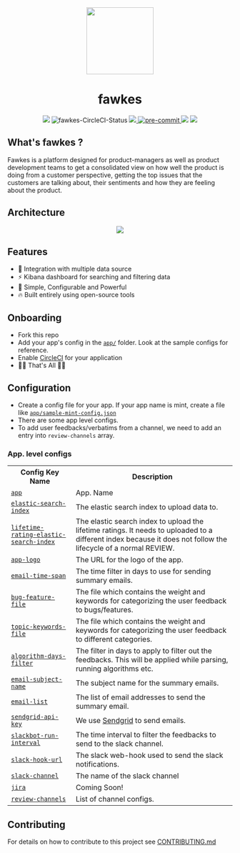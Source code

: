 <div align="center">
    <img src=".github/Fawkes.svg" height="150"/>
    <h1>fawkes</h1>
    <img src="https://img.shields.io/github/v/release/intuit/fawkes" />
    <img src="https://circleci.com/gh/intuit/fawkes.svg?style=svg" alt="fawkes-CircleCI-Status"/>
    <a href="https://codecov.io/gh/intuit/fawkes">
        <img src="https://codecov.io/gh/intuit/fawkes/branch/master/graph/badge.svg" />
    </a>
    <a href="https://github.com/pre-commit/pre-commit">
        <img src="https://img.shields.io/badge/pre--commit-enabled-brightgreen?logo=pre-commit&logoColor=white" alt="pre-commit" style="max-width:100%;">
    </a>
    <img src="https://img.shields.io/badge/python-3.7-blue" />
    <img src="https://img.shields.io/badge/contributions-welcome-orange" />
</div>
<h2>What's fawkes ?</h2>
<p>
    Fawkes is a platform designed for product-managers as well as product development teams to get a consolidated view on how well the product is doing from a customer perspective, getting the top issues that the customers are talking about, their sentiments and how they are feeling about the product.
</p>
<h2>Architecture</h2>
<div align="center">
    <img src=".github/Fawkes-Architecture.svg"/>
</div>
<h2>Features</h2>
<ul>
    <li>🚀 Integration with multiple data source</li>
    <li>⚡️ Kibana dashboard for searching and filtering data</li>
    <li>💎 Simple, Configurable and Powerful</li>
    <li>🔥 Built entirely using open-source tools</li>
</ul>
<h2>Onboarding</h2>
<ul>
    <li>Fork this repo</li>
    <li>Add your app's config in the <tr><td><a href="/app/"><code>app/</code></a> folder. Look at the sample configs for reference.
    <li>Enable <tr><td><a href="https://circleci.com/">CircleCI</a> for your application</li>
    <li>🎉🎊 That's All 🎉🎊
</ul>
<h2>Configuration</h2>
<ul>
    <li>
        Create a config file for your app. If your app name is mint, create a file like <tr><td><a href="app/sample-mint-config.json"><code>app/sample-mint-config.json</code></a>
    </li>
    <li>
        There are some app level configs.
    </li>
    <li>To add user feedbacks/verbatims from a channel, we need to add an entry into <code>review-channels</code> array.
</ul>
<h3>App. level configs</h3>

<table>
    <tr>
        <th>Config Key Name</th>
        <th>Description</th>
    </tr>
    <tr>
        <td><a href="#app-level-configs"><code>app</code></a></td>
        <td>App. Name</td>
    </tr>
    <tr>
        <td><a href="#app-level-configs"><code>elastic-search-index</code></a></td>
        <td>The elastic search index to upload data to.</td>
    </tr>
    <tr>
        <td><a href="#app-level-configs"><code>lifetime-rating-elastic-search-index</code></a></td>
        <td>The elastic search index to upload the lifetime ratings. It needs to uploaded to a different index because it does not follow the lifecycle of a normal REVIEW.</td>
    </tr>
    <tr>
        <td><a href="#app-level-configs"><code>app-logo</code></a></td>
        <td>The URL for the logo of the app.</td>
    </tr>
    <tr>
        <td><a href="#app-level-configs"><code>email-time-span</code></a></td>
        <td>The time filter in days to use for sending summary emails.</td>
    </tr>
    <tr>
        <td><a href="#app-level-configs"><code>bug-feature-file</code></a></td>
        <td>The file which contains the weight and keywords for categorizing the user feedback to bugs/features.</td>
    </tr>
    <tr>
        <td><a href="#app-level-configs"><code>topic-keywords-file</code></a></td>
        <td>The file which contains the weight and keywords for categorizing the user feedback to different categories.</td>
    </tr>
    <tr>
        <td><a href="#app-level-configs"><code>algorithm-days-filter</code></a></td>
        <td>The filter in days to apply to filter out the feedbacks. This will be applied while parsing, running algorithms etc.</td>
    </tr>
    <tr>
        <td><a href="#app-level-configs"><code>email-subject-name</code></a></td>
        <td>The subject name for the summary emails.</td>
    </tr>
    <tr>
        <td><a href="#app-level-configs"><code>email-list</code></a></td>
        <td>The list of email addresses to send the summary email.</td>
    <tr>
        <td><a href="#app-level-configs"><code>sendgrid-api-key</code></a></td>
        <td>We use <a href="https://sendgrid.com/">Sendgrid</a> to send emails.</td>
    </tr>
    <tr>
        <td><a href="#app-level-configs"><code>slackbot-run-interval</code></a></td>
        <td>The time interval to filter the feedbacks to send to the slack channel.</td>
    </tr>
    <tr>
        <td><a href="#app-level-configs"><code>slack-hook-url</code></a></td>
        <td>The slack web-hook used to send the slack notifications.</td>
    </tr>
    <tr>
        <td><a href="#app-level-configs"><code>slack-channel</code></a></td>
        <td>The name of the slack channel</td>
    </tr>
    <tr>
        <td><a href="#app-level-configs"><code>jira</code></a></td>
        <td>Coming Soon!</td>
    </tr>
    <tr>
        <td><a href="#app-level-configs"><code>review-channels</code></a></td>
        <td>List of channel configs.</td>
    </tr>
</table>
<h2>Contributing</h2>
For details on how to contribute to this project see <a href=".github/CONTRIBUTING.md">CONTRIBUTING.md</a>
